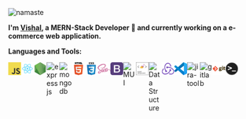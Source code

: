 <img align="top" alt="namaste" width="22px" src="https://media.tenor.com/VavSdtvIXEgAAAAi/namaste.gif" />

<b>I'm [Vishal](https://am-vishal.github.io/), a MERN-Stack Developer 🚀 and currently working on a e-commerce web application.</b>

**Languages and Tools:**  

<img align="left"  width="26px" alt="javascript" src="https://raw.githubusercontent.com/github/explore/80688e429a7d4ef2fca1e82350fe8e3517d3494d/topics/javascript/javascript.png" />
<img align="left"  width="26px" alt="react"  src="https://raw.githubusercontent.com/github/explore/80688e429a7d4ef2fca1e82350fe8e3517d3494d/topics/react/react.png" />
<img align="left"  width="26px" alt="nodejs"  src="https://raw.githubusercontent.com/github/explore/80688e429a7d4ef2fca1e82350fe8e3517d3494d/topics/nodejs/nodejs.png" />
<img align="left"  width="26px" alt="expressjs"  src="https://cdn.jsdelivr.net/npm/simple-icons@7.21.0/icons/express.svg" />
<img align="left"  width="26px" alt="mongodb"  src="https://i.postimg.cc/qvM6Q4NR/GFz-P-5e-400x400.png" />
<img align="left" alt="HTML5" width="26px" src="https://raw.githubusercontent.com/github/explore/80688e429a7d4ef2fca1e82350fe8e3517d3494d/topics/html/html.png" />
<img align="left" alt="CSS3" width="26px" src="https://raw.githubusercontent.com/github/explore/80688e429a7d4ef2fca1e82350fe8e3517d3494d/topics/css/css.png" />
<img align="left" alt="SASS" width="26px" src="https://raw.githubusercontent.com/github/explore/80688e429a7d4ef2fca1e82350fe8e3517d3494d/topics/sass/sass.png" />
<img align="left" alt="Bootstrap" width="26px" src="https://raw.githubusercontent.com/github/explore/80688e429a7d4ef2fca1e82350fe8e3517d3494d/topics/bootstrap/bootstrap.png"/>
<img align="left" alt="MUI" width="26px" src="https://cdn.jsdelivr.net/npm/simple-icons@8.1.0/icons/mui.svg"/>
<img align="left" alt="Styled-Components" width="26px" src="https://raw.githubusercontent.com/github/explore/80688e429a7d4ef2fca1e82350fe8e3517d3494d/topics/styled-components/styled-components.png"/>
<img align="left" alt="Data Structure" width="26px" src="https://cdn.jsdelivr.net/npm/simple-icons@7.21.0/icons/dsautomobiles.svg" />
<img align="left" alt="redux" width="26px" src="https://raw.githubusercontent.com/github/explore/80688e429a7d4ef2fca1e82350fe8e3517d3494d/topics/redux/redux.png" />
<img align="left"  width="26px" alt="Visual Studio Code" src="https://raw.githubusercontent.com/github/explore/80688e429a7d4ef2fca1e82350fe8e3517d3494d/topics/visual-studio-code/visual-studio-code.png" />
<img align="left" alt="jira-tool" width="26px" src="https://img.icons8.com/color/512/jira.png" />
<img align="left" alt="gitlab" width="26px" src="https://cdn-icons-png.flaticon.com/512/5968/5968853.png" />
<img align="left" alt="git"  width="26px" src="https://raw.githubusercontent.com/github/explore/80688e429a7d4ef2fca1e82350fe8e3517d3494d/topics/git/git.png"/>
<img align="left" alt="Terminal" width="26px" src="https://raw.githubusercontent.com/github/explore/80688e429a7d4ef2fca1e82350fe8e3517d3494d/topics/terminal/terminal.png" />
